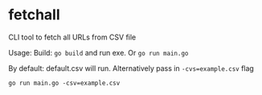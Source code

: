 # fetchall

CLI tool to fetch all URLs from CSV file

Usage:
Build: `go build` and run exe. Or `go run main.go`

By default: default.csv will run. Alternatively pass in `-cvs=example.csv` flag

`go run main.go -csv=example.csv`
